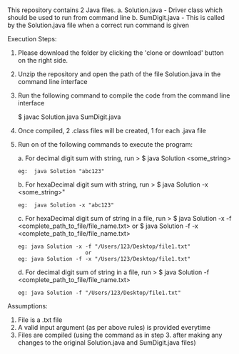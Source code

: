 #
This repository contains 2 Java files.
	a. Solution.java - Driver class which should be used to run from command line
	b. SumDigit.java - This is called by the Solution.java file when a correct run command is given

Execution Steps:

1. Please download the folder by clicking the 'clone or download' button on the right side.
2. Unzip the repository and open the path of the file Solution.java in the command line interface
3. Run the following command to compile the code from the command line interface

	$ javac Solution.java SumDigit.java
4. Once compiled, 2 .class files will be created, 1 for each .java file
5. Run on of the following commands to execute the program:

	a. For decimal digit sum with string, run >
	   $ java Solution <some_string>
	   
	   eg:  java Solution "abc123"

	b. For hexaDecimal digit sum with string, run >
	   $ java Solution -x <some_string>"
	   
	   eg:  java Solution -x "abc123"

	c. For hexaDecimal digit sum of string in a file, run >
	   $ java Solution -x -f <complete_path_to_file/file_name.txt>
	   						or 
	   $ java Solution -f -x <complete_path_to_file/file_name.txt>

	   eg: java Solution -x -f "/Users/123/Desktop/file1.txt"
	   						or 
	   eg: java Solution -f -x "/Users/123/Desktop/file1.txt"

	d. For decimal digit sum of string in a file, run >
	   $ java Solution -f <complete_path_to_file/file_name.txt>
	   
	   eg: java Solution -f "/Users/123/Desktop/file1.txt"



Assumptions:
1. File is a .txt file
2. A valid input argument (as per above rules) is provided everytime
3. Files are compiled (using the command as in step 3. after making any changes to the original Solution.java and SumDigit.java files)
